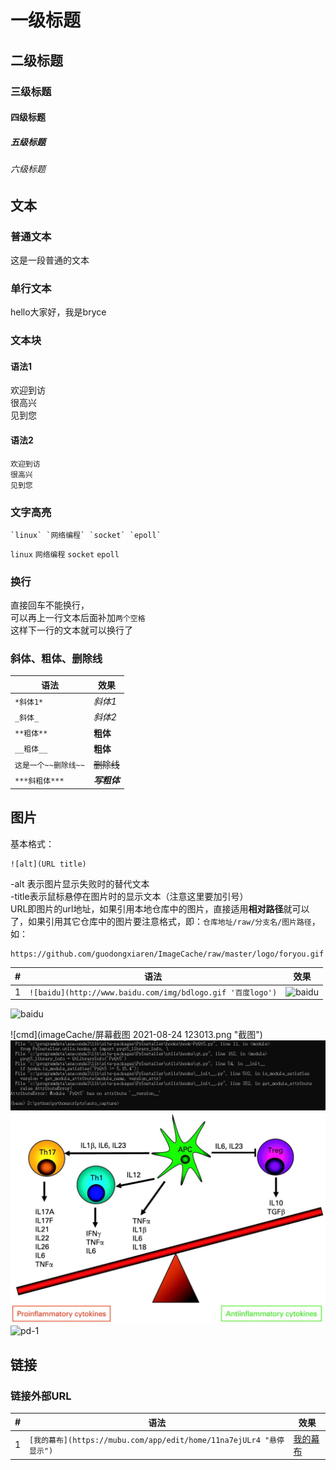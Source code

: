 # 一级标题
## 二级标题
### 三级标题
#### 四级标题
##### 五级标题
###### 六级标题

文本
------
### 普通文本
这是一段普通的文本
### 单行文本
  hello大家好，我是bryce
### 文本块
#### 语法1
  欢迎到访  
  很高兴  
  见到您 
#### 语法2
```
欢迎到访    
很高兴  
见到您  
```

### 文字高亮
```
`linux` `网络编程` `socket` `epoll`
```
`linux` `网络编程` `socket` `epoll`

### 换行
直接回车不能换行，   
可以再上一行文本后面补加`两个空格`   
这样下一行的文本就可以换行了 
### 斜体、粗体、删除线
|语法|效果|
|---|---|
|`*斜体1*`|*斜体1*|
|`_斜体_`|_斜体2_|
|`**粗体**`|**粗体**|
|`__粗体__`|__粗体__|
|`这是一个~~删除线~~`|~~删除线~~|
|`***斜粗体***`|***写粗体***|

图片
-------
基本格式：
```
![alt](URL title)
```
-alt 表示图片显示失败时的替代文本  
-title表示鼠标悬停在图片时的显示文本（注意这里要加引号）  
URL即图片的url地址，如果引用本地仓库中的图片，直接适用**相对路径**就可以了，如果引用其它仓库中的图片要注意格式，即：`仓库地址/raw/分支名/图片路径`，如：  
```
https://github.com/guodongxiaren/ImageCache/raw/master/logo/foryou.gif
```
|#|语法|效果|
|---|---|---|
|1 |`![baidu](http://www.baidu.com/img/bdlogo.gif '百度logo')` |![baidu](http://www.baidu.com/img/bdlogo.gif "百度logo")|


![baidu](http://www.baidu.com/img/bdlogo.gif "百度logo")

![cmd](imageCache/屏幕截图 2021-08-24 123013.png "截图")
![](https://github.com/Bryce505/python_practice_learning-by-doing/blob/e3cbb3339208755ef6d4cc6b55b5eaa315f5f913/imageCache/%E5%B1%8F%E5%B9%95%E6%88%AA%E5%9B%BE%202021-08-24%20123013.png "截图")
![cmd](imageCache/1.jpg "截图")
![pd-1](https://tse4-mm.cn.bing.net/th/id/OIP-C.ShebZQI1IPWfnc1mz4KRvAHaFj?pid=ImgDet&rs=1 "zhongliumianyi")

链接
----
### 链接外部URL
|#|语法|效果|
|---|---|---|
|1|`[我的幕布](https://mubu.com/app/edit/home/11na7ejULr4 "悬停显示")`|[我的幕布](https://mubu.com/app/edit/home/11na7ejULr4 "幕布")|
